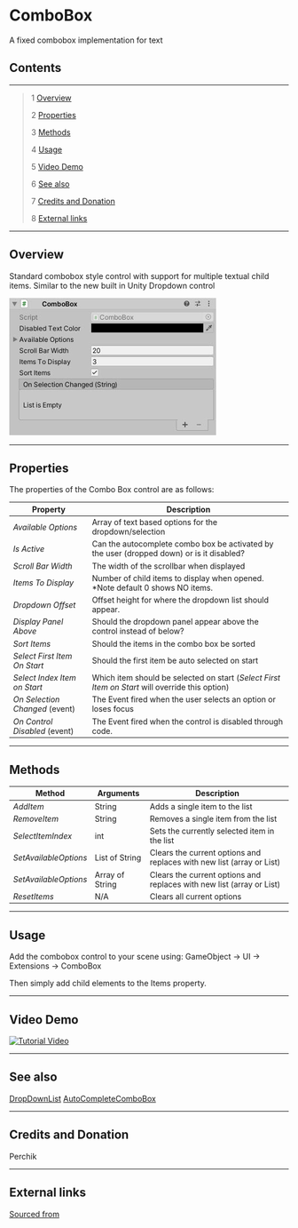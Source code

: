 # ComboBox

A fixed combobox implementation for text

<!--![](Images/ Game Image.jpg)-->

## Contents

---------

> 1 [Overview](#overview)
>
> 2 [Properties](#properties)
>
> 3 [Methods](#methods)
>
> 4 [Usage](#usage)
>
> 5 [Video Demo](#video-demo)
>
> 6 [See also](#see-also)
>
> 7 [Credits and Donation](#credits-and-donation)
>
> 8 [External links](#external-links)

---------

## Overview

Standard combobox style control with support for multiple textual child items.
Similar to the new built in Unity Dropdown control

![ComboBox inspector](Images/ComboBoxInspector.jpg)

---------

## Properties

The properties of the Combo Box control are as follows:

Property | Description
|-|-|
*Available Options*|Array of text based options for the dropdown/selection
*Is Active*|Can the autocomplete combo box be activated by the user (dropped down) or is it disabled?
*Scroll Bar Width*|The width of the scrollbar when displayed
*Items To Display*|Number of child items to display when opened. *Note default 0 shows NO items.
*Dropdown Offset*|Offset height for where the dropdown list should appear.
*Display Panel Above*|Should the dropdown panel appear above the control instead of below?
*Sort Items*|Should the items in the combo box be sorted
*Select First Item On Start*|Should the first item be auto selected on start
*Select Index Item on Start*|Which item should be selected on start (*Select First Item on Start* will override this option)
*On Selection Changed* (event) |The Event fired when the user selects an option or loses focus
*On Control Disabled* (event) |The Event fired when the control is disabled through code.

---------

## Methods

Method | Arguments | Description
|-|-|-|
*AddItem*|String|Adds a single item to the list
*RemoveItem*|String|Removes a single item from the list
*SelectItemIndex*|int|Sets the currently selected item in the list
*SetAvailableOptions*|List of String|Clears the current options and replaces with new list (array or List)
*SetAvailableOptions*|Array of String|Clears the current options and replaces with new list (array or List)
*ResetItems*|N/A|Clears all current options

---------

## Usage

Add the combobox control to your scene using:
GameObject -> UI -> Extensions -> ComboBox

Then simply add child elements to the Items property.  

---------

## Video Demo

[![Tutorial Video](http://img.youtube.com/vi/JrEfs47FoOE/0.jpg)](http://www.youtube.com/watch?v=JrEfs47FoOE "ComboBox Tutorial")

---------

## See also

[DropDownList](/Controls/DropDownList.md)
[AutoCompleteComboBox](/Controls/AutoCompleteComboBox.md)

---------

## Credits and Donation

Perchik

---------

## External links

[Sourced from](http://forum.unity3d.com/threads/receive-onclick-event-and-pass-it-on-to-lower-ui-elements.293642/)

